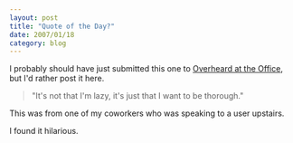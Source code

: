 ```yaml
---
layout: post
title: "Quote of the Day?"
date: 2007/01/18
category: blog
---
```


I probably should have just submitted this one to [Overheard at the Office](http://www.overheardintheoffice.com/), but I'd rather post it here. 

> "It's not that I'm lazy, it's just that I want to be thorough." 

This was from one of my coworkers who was speaking to a user upstairs. 

I found it hilarious.

